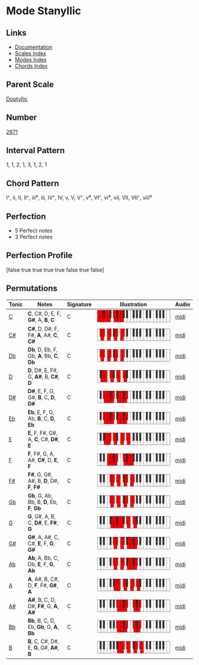 # Mode Stanyllic

## Links

- [Documentation](index.md)
- [Scales Index](Scales.md)
- [Modes Index](Modes.md)
- [Chords Index](Chords.md)

## Parent Scale

[Doptyllic](ScaleDoptyllic.md)

## Number

[2871](https://ianring.com/musictheory/scales/2871)

## Interval Pattern

1, 1, 2, 1, 3, 1, 2, 1

## Chord Pattern

I⁺, ii, II, II⁺, iii⁰, iii, IV⁺, IV, v, V, V⁺, v⁰, VI⁺, vi⁰, vii, VII, VII⁺, viii⁰

## Perfection

- 5 Perfect notes
- 3 Perfect notes

## Perfection Profile

[false true true true true false true false]

## Permutations

| Tonic | Notes | Signature | Illustration | Audio |
|-------|-------|-----------|--------------|-------|
| [C](ModeCNaturalStanyllic.md) | **C**, C#, D, E, F, **G#**, A, **B**, **C** | C | ![CNaturalStanyllic](ModeCNaturalStanyllic.png) | [midi](https://github.com/edipermadi/music/blob/main/docs/ModeCNaturalStanyllic.mid?raw=true) |
| [C#](ModeCSharpStanyllic.md) | **C#**, D, D#, F, F#, **A**, A#, **C**, **C#** | C | ![CSharpStanyllic](ModeCSharpStanyllic.png) | [midi](https://github.com/edipermadi/music/blob/main/docs/ModeCSharpStanyllic.mid?raw=true) |
| [Db](ModeDFlatStanyllic.md) | **Db**, D, Eb, F, Gb, **A**, Bb, **C**, **Db** | C | ![DFlatStanyllic](ModeDFlatStanyllic.png) | [midi](https://github.com/edipermadi/music/blob/main/docs/ModeDFlatStanyllic.mid?raw=true) |
| [D](ModeDNaturalStanyllic.md) | **D**, D#, E, F#, G, **A#**, B, **C#**, **D** | C | ![DNaturalStanyllic](ModeDNaturalStanyllic.png) | [midi](https://github.com/edipermadi/music/blob/main/docs/ModeDNaturalStanyllic.mid?raw=true) |
| [D#](ModeDSharpStanyllic.md) | **D#**, E, F, G, G#, **B**, C, **D**, **D#** | C | ![DSharpStanyllic](ModeDSharpStanyllic.png) | [midi](https://github.com/edipermadi/music/blob/main/docs/ModeDSharpStanyllic.mid?raw=true) |
| [Eb](ModeEFlatStanyllic.md) | **Eb**, E, F, G, Ab, **B**, C, **D**, **Eb** | C | ![EFlatStanyllic](ModeEFlatStanyllic.png) | [midi](https://github.com/edipermadi/music/blob/main/docs/ModeEFlatStanyllic.mid?raw=true) |
| [E](ModeENaturalStanyllic.md) | **E**, F, F#, G#, A, **C**, C#, **D#**, **E** | C | ![ENaturalStanyllic](ModeENaturalStanyllic.png) | [midi](https://github.com/edipermadi/music/blob/main/docs/ModeENaturalStanyllic.mid?raw=true) |
| [F](ModeFNaturalStanyllic.md) | **F**, F#, G, A, A#, **C#**, D, **E**, **F** | C | ![FNaturalStanyllic](ModeFNaturalStanyllic.png) | [midi](https://github.com/edipermadi/music/blob/main/docs/ModeFNaturalStanyllic.mid?raw=true) |
| [F#](ModeFSharpStanyllic.md) | **F#**, G, G#, A#, B, **D**, D#, **F**, **F#** | C | ![FSharpStanyllic](ModeFSharpStanyllic.png) | [midi](https://github.com/edipermadi/music/blob/main/docs/ModeFSharpStanyllic.mid?raw=true) |
| [Gb](ModeGFlatStanyllic.md) | **Gb**, G, Ab, Bb, B, **D**, Eb, **F**, **Gb** | C | ![GFlatStanyllic](ModeGFlatStanyllic.png) | [midi](https://github.com/edipermadi/music/blob/main/docs/ModeGFlatStanyllic.mid?raw=true) |
| [G](ModeGNaturalStanyllic.md) | **G**, G#, A, B, C, **D#**, E, **F#**, **G** | C | ![GNaturalStanyllic](ModeGNaturalStanyllic.png) | [midi](https://github.com/edipermadi/music/blob/main/docs/ModeGNaturalStanyllic.mid?raw=true) |
| [G#](ModeGSharpStanyllic.md) | **G#**, A, A#, C, C#, **E**, F, **G**, **G#** | C | ![GSharpStanyllic](ModeGSharpStanyllic.png) | [midi](https://github.com/edipermadi/music/blob/main/docs/ModeGSharpStanyllic.mid?raw=true) |
| [Ab](ModeAFlatStanyllic.md) | **Ab**, A, Bb, C, Db, **E**, F, **G**, **Ab** | C | ![AFlatStanyllic](ModeAFlatStanyllic.png) | [midi](https://github.com/edipermadi/music/blob/main/docs/ModeAFlatStanyllic.mid?raw=true) |
| [A](ModeANaturalStanyllic.md) | **A**, A#, B, C#, D, **F**, F#, **G#**, **A** | C | ![ANaturalStanyllic](ModeANaturalStanyllic.png) | [midi](https://github.com/edipermadi/music/blob/main/docs/ModeANaturalStanyllic.mid?raw=true) |
| [A#](ModeASharpStanyllic.md) | **A#**, B, C, D, D#, **F#**, G, **A**, **A#** | C | ![ASharpStanyllic](ModeASharpStanyllic.png) | [midi](https://github.com/edipermadi/music/blob/main/docs/ModeASharpStanyllic.mid?raw=true) |
| [Bb](ModeBFlatStanyllic.md) | **Bb**, B, C, D, Eb, **Gb**, G, **A**, **Bb** | C | ![BFlatStanyllic](ModeBFlatStanyllic.png) | [midi](https://github.com/edipermadi/music/blob/main/docs/ModeBFlatStanyllic.mid?raw=true) |
| [B](ModeBNaturalStanyllic.md) | **B**, C, C#, D#, E, **G**, G#, **A#**, **B** | C | ![BNaturalStanyllic](ModeBNaturalStanyllic.png) | [midi](https://github.com/edipermadi/music/blob/main/docs/ModeBNaturalStanyllic.mid?raw=true) |

